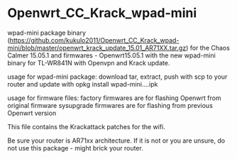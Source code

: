 # Openwrt_CC_Krack_wpad-mini

wpad-mini package binary (https://github.com/kukulo2011/Openwrt_CC_Krack_wpad-mini/blob/master/openwrt_krack_update_15.01_AR71XX.tar.gz) for the Chaos Calmer 15.05.1 and firmwares - Openwrt15.05.1 with the new wpad-mini binary for TL-WR841N with Openvpn and Krack update.

usage for wpad-mini package: download tar, extract, push with scp to your router and update with opkg install wpad-mini....ipk

usage for firmware files: factory firmwares are for flashing Openwrt from original firmware
                          sysupgrade firmwares are for flashing from previous Openwrt version

This file contains the Krackattack patches for the wifi.

Be sure your router is AR71xx architecture. If it is not or you are unsure, do not use this package - might brick your router.
